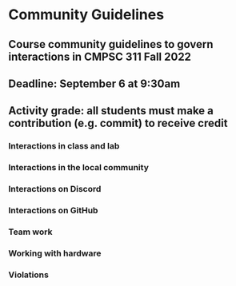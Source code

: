 # Community Guidelines

## Course community guidelines to govern interactions in CMPSC 311 Fall 2022

## Deadline: September 6 at 9:30am

## Activity grade: all students must make a contribution (e.g. commit) to receive credit

### Interactions in class and lab

### Interactions in the local community

### Interactions on Discord

### Interactions on GitHub

### Team work

### Working with hardware

### Violations

